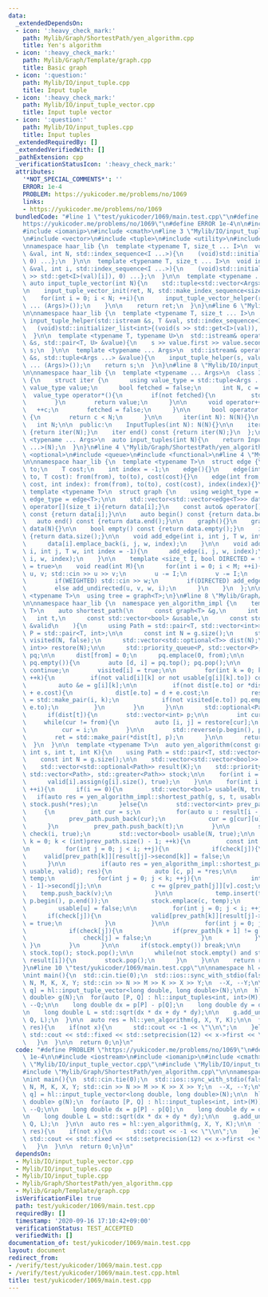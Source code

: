 ```yaml
---
data:
  _extendedDependsOn:
  - icon: ':heavy_check_mark:'
    path: Mylib/Graph/ShortestPath/yen_algorithm.cpp
    title: Yen's algorithm
  - icon: ':heavy_check_mark:'
    path: Mylib/Graph/Template/graph.cpp
    title: Basic graph
  - icon: ':question:'
    path: Mylib/IO/input_tuple.cpp
    title: Input tuple
  - icon: ':heavy_check_mark:'
    path: Mylib/IO/input_tuple_vector.cpp
    title: Input tuple vector
  - icon: ':question:'
    path: Mylib/IO/input_tuples.cpp
    title: Input tuples
  _extendedRequiredBy: []
  _extendedVerifiedWith: []
  _pathExtension: cpp
  _verificationStatusIcon: ':heavy_check_mark:'
  attributes:
    '*NOT_SPECIAL_COMMENTS*': ''
    ERROR: 1e-4
    PROBLEM: https://yukicoder.me/problems/no/1069
    links:
    - https://yukicoder.me/problems/no/1069
  bundledCode: "#line 1 \"test/yukicoder/1069/main.test.cpp\"\n#define PROBLEM \"\
    https://yukicoder.me/problems/no/1069\"\n#define ERROR 1e-4\n\n#include <iostream>\n\
    #include <iomanip>\n#include <cmath>\n#line 3 \"Mylib/IO/input_tuple_vector.cpp\"\
    \n#include <vector>\n#include <tuple>\n#include <utility>\n#include <initializer_list>\n\
    \nnamespace haar_lib {\n  template <typename T, size_t ... I>\n  void input_tuple_vector_init(T\
    \ &val, int N, std::index_sequence<I ...>){\n    (void)std::initializer_list<int>{(void(std::get<I>(val).resize(N)),\
    \ 0) ...};\n  }\n\n  template <typename T, size_t ... I>\n  void input_tuple_vector_helper(T\
    \ &val, int i, std::index_sequence<I ...>){\n    (void)std::initializer_list<int>{(void(std::cin\
    \ >> std::get<I>(val)[i]), 0) ...};\n  }\n\n  template <typename ... Args>\n \
    \ auto input_tuple_vector(int N){\n    std::tuple<std::vector<Args> ...> ret;\n\
    \n    input_tuple_vector_init(ret, N, std::make_index_sequence<sizeof ... (Args)>());\n\
    \    for(int i = 0; i < N; ++i){\n      input_tuple_vector_helper(ret, i, std::make_index_sequence<sizeof\
    \ ... (Args)>());\n    }\n\n    return ret;\n  }\n}\n#line 6 \"Mylib/IO/input_tuple.cpp\"\
    \n\nnamespace haar_lib {\n  template <typename T, size_t ... I>\n  static void\
    \ input_tuple_helper(std::istream &s, T &val, std::index_sequence<I ...>){\n \
    \   (void)std::initializer_list<int>{(void(s >> std::get<I>(val)), 0) ...};\n\
    \  }\n\n  template <typename T, typename U>\n  std::istream& operator>>(std::istream\
    \ &s, std::pair<T, U> &value){\n    s >> value.first >> value.second;\n    return\
    \ s;\n  }\n\n  template <typename ... Args>\n  std::istream& operator>>(std::istream\
    \ &s, std::tuple<Args ...> &value){\n    input_tuple_helper(s, value, std::make_index_sequence<sizeof\
    \ ... (Args)>());\n    return s;\n  }\n}\n#line 8 \"Mylib/IO/input_tuples.cpp\"\
    \n\nnamespace haar_lib {\n  template <typename ... Args>\n  class InputTuples\
    \ {\n    struct iter {\n      using value_type = std::tuple<Args ...>;\n     \
    \ value_type value;\n      bool fetched = false;\n      int N, c = 0;\n\n    \
    \  value_type operator*(){\n        if(not fetched){\n          std::cin >> value;\n\
    \        }\n        return value;\n      }\n\n      void operator++(){\n     \
    \   ++c;\n        fetched = false;\n      }\n\n      bool operator!=(iter &) const\
    \ {\n        return c < N;\n      }\n\n      iter(int N): N(N){}\n    };\n\n \
    \   int N;\n\n  public:\n    InputTuples(int N): N(N){}\n\n    iter begin() const\
    \ {return iter(N);}\n    iter end() const {return iter(N);}\n  };\n\n  template\
    \ <typename ... Args>\n  auto input_tuples(int N){\n    return InputTuples<Args\
    \ ...>(N);\n  }\n}\n#line 4 \"Mylib/Graph/ShortestPath/yen_algorithm.cpp\"\n#include\
    \ <optional>\n#include <queue>\n#include <functional>\n#line 4 \"Mylib/Graph/Template/graph.cpp\"\
    \n\nnamespace haar_lib {\n  template <typename T>\n  struct edge {\n    int from,\
    \ to;\n    T cost;\n    int index = -1;\n    edge(){}\n    edge(int from, int\
    \ to, T cost): from(from), to(to), cost(cost){}\n    edge(int from, int to, T\
    \ cost, int index): from(from), to(to), cost(cost), index(index){}\n  };\n\n \
    \ template <typename T>\n  struct graph {\n    using weight_type = T;\n    using\
    \ edge_type = edge<T>;\n\n    std::vector<std::vector<edge<T>>> data;\n\n    auto&\
    \ operator[](size_t i){return data[i];}\n    const auto& operator[](size_t i)\
    \ const {return data[i];}\n\n    auto begin() const {return data.begin();}\n \
    \   auto end() const {return data.end();}\n\n    graph(){}\n    graph(int N):\
    \ data(N){}\n\n    bool empty() const {return data.empty();}\n    int size() const\
    \ {return data.size();}\n\n    void add_edge(int i, int j, T w, int index = -1){\n\
    \      data[i].emplace_back(i, j, w, index);\n    }\n\n    void add_undirected(int\
    \ i, int j, T w, int index = -1){\n      add_edge(i, j, w, index);\n      add_edge(j,\
    \ i, w, index);\n    }\n\n    template <size_t I, bool DIRECTED = true, bool WEIGHTED\
    \ = true>\n    void read(int M){\n      for(int i = 0; i < M; ++i){\n        int\
    \ u, v; std::cin >> u >> v;\n        u -= I;\n        v -= I;\n        T w = 1;\n\
    \        if(WEIGHTED) std::cin >> w;\n        if(DIRECTED) add_edge(u, v, w, i);\n\
    \        else add_undirected(u, v, w, i);\n      }\n    }\n  };\n\n  template\
    \ <typename T>\n  using tree = graph<T>;\n}\n#line 8 \"Mylib/Graph/ShortestPath/yen_algorithm.cpp\"\
    \n\nnamespace haar_lib {\n  namespace yen_algorithm_impl {\n    template <typename\
    \ T>\n    auto shortest_path(\n      const graph<T> &g,\n      int from,\n   \
    \   int t,\n      const std::vector<bool> &usable,\n      const std::vector<std::vector<bool>>\
    \ &valid\n    ){\n      using Path = std::pair<T, std::vector<int>>;\n      using\
    \ P = std::pair<T, int>;\n\n      const int N = g.size();\n      std::vector<bool>\
    \ visited(N, false);\n      std::vector<std::optional<T>> dist(N);\n      std::vector<std::pair<int,\
    \ int>> restore(N);\n\n      std::priority_queue<P, std::vector<P>, std::greater<P>>\
    \ pq;\n\n      dist[from] = 0;\n      pq.emplace(0, from);\n\n      while(not\
    \ pq.empty()){\n        auto [d, i] = pq.top(); pq.pop();\n\n        if(visited[i])\
    \ continue;\n        visited[i] = true;\n\n        for(int k = 0; k < (int)g[i].size();\
    \ ++k){\n          if(not valid[i][k] or not usable[g[i][k].to]) continue;\n \
    \         auto &e = g[i][k];\n\n          if(not dist[e.to] or *dist[e.to] > d\
    \ + e.cost){\n            dist[e.to] = d + e.cost;\n            restore[e.to]\
    \ = std::make_pair(i, k);\n            if(not visited[e.to]) pq.emplace(*dist[e.to],\
    \ e.to);\n          }\n        }\n      }\n\n      std::optional<Path> ret;\n\n\
    \      if(dist[t]){\n        std::vector<int> p;\n\n        int cur = t;\n   \
    \     while(cur != from){\n          auto [i, j] = restore[cur];\n          p.push_back(j);\n\
    \          cur = i;\n        }\n\n        std::reverse(p.begin(), p.end());\n\n\
    \        ret = std::make_pair(*dist[t], p);\n      }\n\n      return ret;\n  \
    \  }\n  }\n\n  template <typename T>\n  auto yen_algorithm(const graph<T> &g,\
    \ int s, int t, int K){\n    using Path = std::pair<T, std::vector<int>>;\n\n\
    \    const int N = g.size();\n\n    std::vector<std::vector<bool>> valid(N);\n\
    \    std::vector<std::optional<Path>> result(K);\n    std::priority_queue<Path,\
    \ std::vector<Path>, std::greater<Path>> stock;\n\n    for(int i = 0; i < N; ++i){\n\
    \      valid[i].assign(g[i].size(), true);\n    }\n\n    for(int i = 0; i < K;\
    \ ++i){\n      if(i == 0){\n        std::vector<bool> usable(N, true);\n     \
    \   if(auto res = yen_algorithm_impl::shortest_path(g, s, t, usable, valid); res)\
    \ stock.push(*res);\n      }else{\n        std::vector<int> prev_path;\n\n   \
    \     {\n          int cur = s;\n          for(auto u : result[i - 1]->second){\n\
    \            prev_path.push_back(cur);\n            cur = g[cur][u].to;\n    \
    \      }\n          prev_path.push_back(t);\n        }\n\n        std::vector<bool>\
    \ check(i, true);\n        std::vector<bool> usable(N, true);\n\n        for(int\
    \ k = 0; k < (int)prev_path.size() - 1; ++k){\n          const int u = prev_path[k];\n\
    \n          for(int j = 0; j < i; ++j){\n            if(check[j]){\n         \
    \     valid[prev_path[k]][result[j]->second[k]] = false;\n            }\n    \
    \      }\n\n          if(auto res = yen_algorithm_impl::shortest_path(g, u, t,\
    \ usable, valid); res){\n            auto [c, p] = *res;\n\n            std::vector<int>\
    \ temp;\n            for(int j = 0; j < k; ++j){\n              int v = result[i\
    \ - 1]->second[j];\n\n              c += g[prev_path[j]][v].cost;\n          \
    \    temp.push_back(v);\n            }\n\n            temp.insert(temp.end(),\
    \ p.begin(), p.end());\n            stock.emplace(c, temp);\n          }\n\n \
    \         usable[u] = false;\n\n          for(int j = 0; j < i; ++j){\n      \
    \      if(check[j]){\n              valid[prev_path[k]][result[j]->second[k]]\
    \ = true;\n            }\n          }\n\n          for(int j = 0; j < i; ++j){\n\
    \            if(check[j]){\n              if(prev_path[k + 1] != g[prev_path[k]][result[j]->second[k]].to){\n\
    \                check[j] = false;\n              }\n            }\n         \
    \ }\n        }\n      }\n\n      if(stock.empty()) break;\n\n      result[i] =\
    \ stock.top(); stock.pop();\n\n      while(not stock.empty() and stock.top() ==\
    \ result[i]){\n        stock.pop();\n      }\n    }\n\n    return result;\n  }\n\
    }\n#line 10 \"test/yukicoder/1069/main.test.cpp\"\n\nnamespace hl = haar_lib;\n\
    \nint main(){\n  std::cin.tie(0);\n  std::ios::sync_with_stdio(false);\n\n  int\
    \ N, M, K, X, Y; std::cin >> N >> M >> K >> X >> Y;\n  --X, --Y;\n\n  auto [p,\
    \ q] = hl::input_tuple_vector<long double, long double>(N);\n\n  hl::graph<long\
    \ double> g(N);\n  for(auto [P, Q] : hl::input_tuples<int, int>(M)){\n    --P,\
    \ --Q;\n\n    long double dx = p[P] - p[Q];\n    long double dy = q[P] - q[Q];\n\
    \n    long double L = std::sqrt(dx * dx + dy * dy);\n\n    g.add_undirected(P,\
    \ Q, L);\n  }\n\n  auto res = hl::yen_algorithm(g, X, Y, K);\n\n  for(auto x :\
    \ res){\n    if(not x){\n      std::cout << -1 << \"\\n\";\n    }else{\n     \
    \ std::cout << std::fixed << std::setprecision(12) << x->first << \"\\n\";\n \
    \   }\n  }\n\n  return 0;\n}\n"
  code: "#define PROBLEM \"https://yukicoder.me/problems/no/1069\"\n#define ERROR\
    \ 1e-4\n\n#include <iostream>\n#include <iomanip>\n#include <cmath>\n#include\
    \ \"Mylib/IO/input_tuple_vector.cpp\"\n#include \"Mylib/IO/input_tuples.cpp\"\n\
    #include \"Mylib/Graph/ShortestPath/yen_algorithm.cpp\"\n\nnamespace hl = haar_lib;\n\
    \nint main(){\n  std::cin.tie(0);\n  std::ios::sync_with_stdio(false);\n\n  int\
    \ N, M, K, X, Y; std::cin >> N >> M >> K >> X >> Y;\n  --X, --Y;\n\n  auto [p,\
    \ q] = hl::input_tuple_vector<long double, long double>(N);\n\n  hl::graph<long\
    \ double> g(N);\n  for(auto [P, Q] : hl::input_tuples<int, int>(M)){\n    --P,\
    \ --Q;\n\n    long double dx = p[P] - p[Q];\n    long double dy = q[P] - q[Q];\n\
    \n    long double L = std::sqrt(dx * dx + dy * dy);\n\n    g.add_undirected(P,\
    \ Q, L);\n  }\n\n  auto res = hl::yen_algorithm(g, X, Y, K);\n\n  for(auto x :\
    \ res){\n    if(not x){\n      std::cout << -1 << \"\\n\";\n    }else{\n     \
    \ std::cout << std::fixed << std::setprecision(12) << x->first << \"\\n\";\n \
    \   }\n  }\n\n  return 0;\n}\n"
  dependsOn:
  - Mylib/IO/input_tuple_vector.cpp
  - Mylib/IO/input_tuples.cpp
  - Mylib/IO/input_tuple.cpp
  - Mylib/Graph/ShortestPath/yen_algorithm.cpp
  - Mylib/Graph/Template/graph.cpp
  isVerificationFile: true
  path: test/yukicoder/1069/main.test.cpp
  requiredBy: []
  timestamp: '2020-09-16 17:10:42+09:00'
  verificationStatus: TEST_ACCEPTED
  verifiedWith: []
documentation_of: test/yukicoder/1069/main.test.cpp
layout: document
redirect_from:
- /verify/test/yukicoder/1069/main.test.cpp
- /verify/test/yukicoder/1069/main.test.cpp.html
title: test/yukicoder/1069/main.test.cpp
---
```

